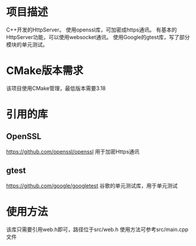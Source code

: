 # 项目描述
  C++开发的HttpServer。
  使用openssl库，可加密成https通讯。
  有基本的HttpServer功能，可以使用websocket通讯。
	使用Google的gtest库，写了部分模块的单元测试。

# CMake版本需求
  
   该项目使用CMake管理，最低版本需要3.18
  
# 引用的库
  ## OpenSSL
  https://github.com/openssl/openssl 用于加密Https通讯
  ## gtest
  https://github.com/google/googletest 谷歌的单元测试库，用于单元测试

# 使用方法
  该库只需要引用web.h即可，路径位于src/web.h
  使用方法可参考src/main.cpp文件

